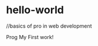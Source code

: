 # hello-world
//basics of pro in web development
<html>
<head>Prog
</head>
<body>
My First work!
</body>
</html>

